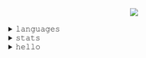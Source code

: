 
<a target="_blank" href="https://alysson.dev/" style="user-select: none">
  <div align="center">
      <img align="center" src="./assets/pc.gif"/>
  </div>
</a>

</br>

  <details>
    <summary>𝚕𝚊𝚗𝚐𝚞𝚊𝚐𝚎𝚜</summary>
    
    </br>
    
    <img src="https://github-readme-stats.vercel.app/api/top-langs/?username=4lysson-a&layout=compact&langs_count=20&include_all_commits=true&count_private=true&hide=html,css,tex,hack&hide_border=true&line_height=20" />
  </details>

  <details>
    <summary>𝚜𝚝𝚊𝚝𝚜</summary>
    
    </br>
    
    <img alt="4lysson-a Github Stats" src="https://github-readme-stats.arretdaniel.vercel.app/api?username=4lysson-a&show_icons=true&hide_border=true&count_private=true&line_height=30&include_all_commits=false" />
  </details>


<!-- Social Midia -->
<details>
  <summary>𝚑𝚎𝚕𝚕𝚘</summary>
  
  </br>
  
  <a href="mailto:me@4ly.dev">
    <img src="https://img.shields.io/badge/Gmail-D14836?style=for-the-badge&logo=gmail&logoColor=white" />
  <a/>
  
  <a href="https://linkedin.alysson.dev">
    <img src="https://img.shields.io/badge/LinkedIn-0077B5?style=for-the-badge&logo=linkedin&logoColor=white">
  </a>
  
  <a href="https://www.instagram.com/4lysson_a/">
    <img src="https://img.shields.io/badge/Instagram-E4405F?style=for-the-badge&logo=instagram&logoColor=white">
  </a>
</details>
 
